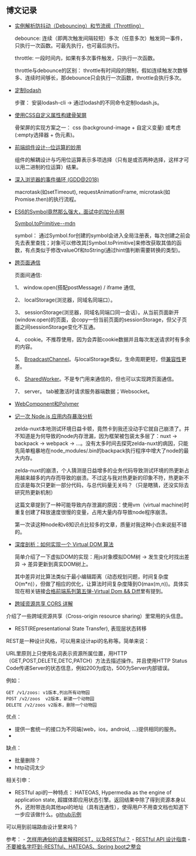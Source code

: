 ## 博文记录

- [实例解析防抖动（Debouncing）和节流阀（Throttling）](https://jinlong.github.io/2016/04/24/Debouncing-and-Throttling-Explained-Through-Examples/)

   debounce: 连续（即两次触发间隔较短）多次（任意多次）触发同一事件，只执行一次函数。可最先执行，也可最后执行。

   throttle: 一段时间内，如果有多次事件触发，只执行一次函数。

   throttle与debounce的区别： throttle有时间段的限制，假如连续触发次数够多、连续时间够长，那debounce只会执行一次函数，throttle会执行多次。


- [定制lodash](http://lodash.think2011.net/custom-builds)

    步骤： 安装lodash-cli -> 通过lodash的不同命令定制lodash.js。

- [使用CSS自定义属性构建骨架屏](https://juejin.im/post/5bd07157f265da0ad221cd19)

    骨架屏的实现方案之一： css (background-image + 自定义变量) 或考虑(:empty选择器 + 伪元素)。

- [前端组件设计--位运算的妙用](https://juejin.im/post/5bd052aff265da0a857ab850)

    组件的解耦设计与巧用位运算表示多项选择（只有是或否两种选择，这样才可以用二进制的位运算）结果。

- [深入浏览器的事件循环 (GDD@2018)](https://zhuanlan.zhihu.com/p/45111890)

    macrotask(如setTimeout), requestAnimationFrame, microtask(如Promise.then)的执行流程。

- [ES6的Symbol竟然那么强大，面试中的加分点啊](https://juejin.im/post/5bdbb3406fb9a022752c319e)

  [Symbol.toPrimitive--mdn](https://developer.mozilla.org/en-US/docs/Web/JavaScript/Reference/Global_Objects/Symbol/toPrimitive)

    symbol： 通过Symbol.for创建的symbol会进入全局注册表，每次创建之前会先去表里查找；对象可以修改其[Symbol.toPrimitive]来修改获取其值的函数，有点类似于修改valueOf和toString(通过hint值判断需要转换的类型)。

- [跨页面通信](https://github.com/ProtoTeam/blog/blob/master/201709/3.md)

    页面间通信:

    1、 window.open(搭配postMessage) / iframe 通信,

    2、 localStorage(浏览器，同域名同端口）。

    3、 sessionStorage(浏览器，同域名同端口同一会话）。从当前页面新开(window.open)的页面，会copy一份当前页面的sessionStorage，但父子页面之间sessionStorage变化不互通。

    4、 cookie。不推荐使用，因为会弄脏cookie数据并且每次发送请求时有多余的内容。

    5、 [BroadcastChannel](https://developer.mozilla.org/en-US/docs/Web/API/BroadcastChannel/BroadcastChannel)。与localStorage类似，生命周期更短，但[兼容性](https://developer.mozilla.org/en-US/docs/Web/API/BroadcastChannel/BroadcastChannel#Browser_compatibility)更差。

    6、 [SharedWorker](https://developer.mozilla.org/en-US/search?q=SharedWorker)。不是专门用来通信的，但也可以实现跨页面通信。

    7、 server。 tab被激活时请求服务器端数据；Websocket。

- [WebComponent和Polymer](http://taobaofed.org/blog/2018/10/31/a-tag/)

- [记一次 Node.js 应用内存暴涨分析](http://taobaofed.org/blog/2016/01/14/nodejs-memory-leak-analyze/)

    zelda-nuxt本地测试环境日益卡顿，竟然卡到我还没动手它就自己崩溃了。并不知道是为何导致的node内存泄漏，因为框架被包装太多层了：nuxt -> backpack -> webpack -> ...。没有太多时间去探究zelda-nuxt的病因，只能先简单粗暴地在node_modules/.bin的backpack执行程序中增大了node的最大内存。

    zelda-nuxt的崩溃，个人猜测是日益增多的业务代码导致测试环境的热更新占用越来越多的内存而导致的崩溃。不过这与我对热更新的印象不符，热更新不应该是每次只更新一部分代码，与总代码量无关吗？（只是瞎猜，还没实际去研究热更新机制）

    这篇文章提到了一种可能导致内存泄漏的原因：使用vm（virtual machine)时重复创建了释放速度很慢的变量，占用大量内存导致node程序崩溃。

    第一次读这种node和v8知识点比较多的文章，质量对我这种小白来说挺不错的。

- [深度剖析：如何实现一个 Virtual DOM 算法](https://github.com/livoras/blog/issues/13)

    简单介绍了一下虚拟DOM的实现：用js对象模拟DOM树 -> 发生变化时找出差异 -> 差异更新到真实DOM树上。

    其中差异对比算法类似于最小编辑距离（动态规划问题，时间复杂度O(m*n)），但做了相应的优化，让算法时间复杂度降到O(max(m,n))。具体实现在相关链接[合格前端系列第五弹-Virtual Dom && Diff](https://zhuanlan.zhihu.com/p/27437595)里有提到。

- [跨域资源共享 CORS 详解](http://www.ruanyifeng.com/blog/2016/04/cors.html)

介绍了一些跨域资源共享（Cross-origin resource sharing）里常用的头信息。

- REST(REpresentational State Transfer), 表现层状态转移

REST是一种设计风格，可以用来设计api的名称等。简单来说：

URL里原则上只使用名词表示资源所属位置，用HTTP（GET,POST,DELETE,DETC,PATCH）方法去描述操作。并且使用HTTP Status Code传递Server的状态信息，例如200为成功，500为Server内部错误。

例如：

    GET /v1/zoos: v1版本,列出所有动物园
    POST /v2/zoos  v2版本，新建一个动物园
    DELETE /v2/zoos v2版本，删除一个动物园

优点：

- 提供一套统一的接口为不同端(web，ios，android, ...)提供相同的服务。
-

缺点：

- 批量删除？
- http动词太少

相关引申：

- RESTful api的一种特点： HATEOAS, Hypermedia as the engine of application state, 超媒体即应用状态引擎。返回结果中除了得到资源本身以外，还附带连向其他api的地址（具有连通性），使得用户不用查文档也知道下一步应该做什么。[github示例](https://api.github.com/)


可以用到前端路由设计里来吗？

参考：
    - [怎样用通俗的语言解释REST，以及RESTful？](https://www.zhihu.com/question/28557115)
    - [RESTful API 设计指南](http://www.ruanyifeng.com/blog/2014/05/restful_api.html)
    - [不要被名字吓到-RESTful、HATEOAS、Spring boot之整合](https://www.jianshu.com/p/65b9e54dee7d)


